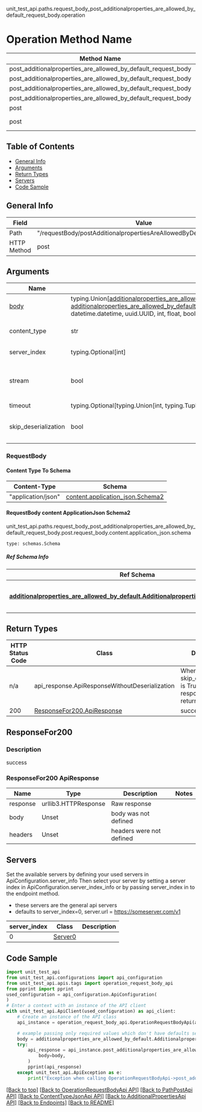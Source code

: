 unit_test_api.paths.request_body_post_additionalproperties_are_allowed_by_default_request_body.operation
# Operation Method Name

| Method Name | Api Class | Notes |
| ----------- | --------- | ----- |
| post_additionalproperties_are_allowed_by_default_request_body | [OperationRequestBodyApi](../../apis/tags/operation_request_body_api.md) | This api is only for tag=operation.requestBody |
| post_additionalproperties_are_allowed_by_default_request_body | [PathPostApi](../../apis/tags/path_post_api.md) | This api is only for tag=path.post |
| post_additionalproperties_are_allowed_by_default_request_body | [ContentTypeJsonApi](../../apis/tags/content_type_json_api.md) | This api is only for tag=contentType_json |
| post_additionalproperties_are_allowed_by_default_request_body | [AdditionalPropertiesApi](../../apis/tags/additional_properties_api.md) | This api is only for tag=additionalProperties |
| post | ApiForPost | This api is only for this endpoint |
| post | RequestBodyPostAdditionalpropertiesAreAllowedByDefaultRequestBody | This api is only for path=/requestBody/postAdditionalpropertiesAreAllowedByDefaultRequestBody |

## Table of Contents
- [General Info](#general-info)
- [Arguments](#arguments)
- [Return Types](#return-types)
- [Servers](#servers)
- [Code Sample](#code-sample)

## General Info
| Field | Value |
| ----- | ----- |
| Path | "/requestBody/postAdditionalpropertiesAreAllowedByDefaultRequestBody" |
| HTTP Method | post |

## Arguments

Name | Type | Description  | Notes
------------- | ------------- | ------------- | -------------
[body](#requestbody) | typing.Union[[additionalproperties_are_allowed_by_default.AdditionalpropertiesAreAllowedByDefaultDictInput](../../components/schema/additionalproperties_are_allowed_by_default.md#additionalpropertiesareallowedbydefaultdictinput), [additionalproperties_are_allowed_by_default.AdditionalpropertiesAreAllowedByDefaultDict](../../components/schema/additionalproperties_are_allowed_by_default.md#additionalpropertiesareallowedbydefaultdict), str, datetime.date, datetime.datetime, uuid.UUID, int, float, bool, None, list, tuple, bytes, io.FileIO, io.BufferedReader] | required |
content_type | str | optional, default is 'application/json' | Selects the schema and serialization of the request body. value must be one of ['application/json']
server_index | typing.Optional[int] | default is None | Allows one to select a different [server](#servers). If not None, must be one of [0]
stream | bool | default is False | if True then the response.content will be streamed and loaded from a file like object. When downloading a file, set this to True to force the code to deserialize the content to a FileSchema file
timeout | typing.Optional[typing.Union[int, typing.Tuple]] | default is None | the timeout used by the rest client
skip_deserialization | bool | default is False | when True, headers and body will be unset and an instance of api_response.ApiResponseWithoutDeserialization will be returned

### RequestBody

#### Content Type To Schema
Content-Type | Schema
------------ | -------
"application/json" | [content.application_json.Schema2](#requestbody-content-applicationjson-schema2)

#### RequestBody content ApplicationJson Schema2
unit_test_api.paths.request_body_post_additionalproperties_are_allowed_by_default_request_body.post.request_body.content.application_json.schema
```
type: schemas.Schema
```

##### Ref Schema Info
Ref Schema | Input Type | Output Type
---------- | ---------- | -----------
[**additionalproperties_are_allowed_by_default.AdditionalpropertiesAreAllowedByDefault**](../../components/schema/additionalproperties_are_allowed_by_default.md) | [additionalproperties_are_allowed_by_default.AdditionalpropertiesAreAllowedByDefaultDictInput](../../components/schema/additionalproperties_are_allowed_by_default.md#additionalpropertiesareallowedbydefaultdictinput), [additionalproperties_are_allowed_by_default.AdditionalpropertiesAreAllowedByDefaultDict](../../components/schema/additionalproperties_are_allowed_by_default.md#additionalpropertiesareallowedbydefaultdict), str, datetime.date, datetime.datetime, uuid.UUID, int, float, bool, None, list, tuple, bytes, io.FileIO, io.BufferedReader | [additionalproperties_are_allowed_by_default.AdditionalpropertiesAreAllowedByDefaultDict](../../components/schema/additionalproperties_are_allowed_by_default.md#additionalpropertiesareallowedbydefaultdict), str, float, int, bool, None, tuple, bytes, io.FileIO

## Return Types

HTTP Status Code | Class | Description
------------- | ------------- | -------------
n/a | api_response.ApiResponseWithoutDeserialization | When skip_deserialization is True this response is returned
200 | [ResponseFor200.ApiResponse](#responsefor200-apiresponse) | success

## ResponseFor200

### Description
success

### ResponseFor200 ApiResponse
Name | Type | Description  | Notes
------------- | ------------- | ------------- | -------------
response | urllib3.HTTPResponse | Raw response |
body | Unset | body was not defined |
headers | Unset | headers were not defined |

## Servers

Set the available servers by defining your used servers in ApiConfiguration.server_info
Then select your server by setting a server index in ApiConfiguration.server_index_info or by
passing server_index in to the endpoint method.
- these servers are the general api servers
- defaults to server_index=0, server.url = https://someserver.com/v1

server_index | Class | Description
------------ | ----- | ------------
0 | [Server0](../../servers/server_0.md) |

## Code Sample

```python
import unit_test_api
from unit_test_api.configurations import api_configuration
from unit_test_api.apis.tags import operation_request_body_api
from pprint import pprint
used_configuration = api_configuration.ApiConfiguration(
)
# Enter a context with an instance of the API client
with unit_test_api.ApiClient(used_configuration) as api_client:
    # Create an instance of the API class
    api_instance = operation_request_body_api.OperationRequestBodyApi(api_client)

    # example passing only required values which don't have defaults set
    body = additionalproperties_are_allowed_by_default.AdditionalpropertiesAreAllowedByDefault(None)
    try:
        api_response = api_instance.post_additionalproperties_are_allowed_by_default_request_body(
            body=body,
        )
        pprint(api_response)
    except unit_test_api.ApiException as e:
        print("Exception when calling OperationRequestBodyApi->post_additionalproperties_are_allowed_by_default_request_body: %s\n" % e)
```

[[Back to top]](#top)
[[Back to OperationRequestBodyApi API]](../../apis/tags/operation_request_body_api.md)
[[Back to PathPostApi API]](../../apis/tags/path_post_api.md)
[[Back to ContentTypeJsonApi API]](../../apis/tags/content_type_json_api.md)
[[Back to AdditionalPropertiesApi API]](../../apis/tags/additional_properties_api.md)
[[Back to Endpoints]](../../../README.md#Endpoints) [[Back to README]](../../../README.md)